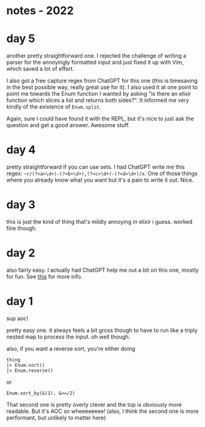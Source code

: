 # notes - 2022

# day 5
another pretty straightforward one. I rejected the challenge of writing a parser for the annoyingly formatted input and just fixed it up with Vim, which saved a lot of effort.

I also got a free capture regex from ChatGPT for this one (this is timesaving in the best possible way, really great use for it). I also used it at one point to point me towards the Enum function I wanted by asking "is there an elixir function which slices a list and returns both sides?". It informed me very kindly of the existence of `Enum.split`.

Again, sure I could have found it with the REPL, but it's nice to just ask the question and get a good answer. Awesome stuff.
# day 4
pretty straightforward if you can use sets. I had ChatGPT write me this regex: `~r/(?<a>\d+)-(?<b>\d+),(?<c>\d+)-(?<d>\d+)/x`. One of those things where you already know what you want but it's a pain to write it out. Nice.
# day 3
this is just the kind of thing that's mildly annoying in elixir i guess. worked fine though.
# day 2
also fairly easy. I actually had ChatGPT help me out a bit on this one, mostly for fun. See [this]() for more info.
# day 1
sup aoc!

pretty easy one. it always feels a bit gross though to have to run like a triply nested map to process the input. oh well though.

also, if you want a reverse sort, you're either doing
```
thing
|> Enum.sort()
|> Enum.reverse()
```

or

```
Enum.sort_by(&(1), &>=/2)
```

That second one is pretty overly clever and the top is obviously more readable. But it's AOC so wheeeeeeee! (also, I think the second one is more performant, but unlikely to matter here)